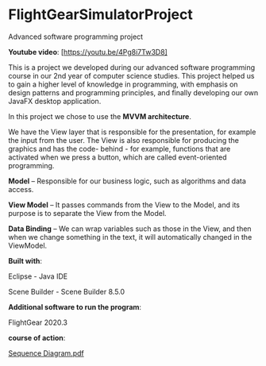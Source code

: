 # FlightGearSimulatorProject
 Advanced software programming project



**Youtube video**: [https://youtu.be/4Pg8i7Tw3D8]

This is a project we developed during our advanced software programming course in our 2nd year of computer science studies. This project helped us to gain a higher level of knowledge in programming, with emphasis on design patterns and programming principles, and finally developing our own JavaFX desktop application.

In this project we chose to use the **MVVM architecture**.

We have the View layer that is responsible for the presentation, for example the input from the user. The View is also responsible for producing the graphics and has the code- behind - for example, functions that are activated when we press a button, which are called event-oriented programming.

**Model** – Responsible for our business logic, such as algorithms and data access.

**View Model** – It passes commands from the View to the Model, and its purpose is to separate the View from the Model.

**Data Binding** – We can wrap variables such as those in the View, and then when we change something in the text, it will automatically changed in the ViewModel.



**Built with**:

Eclipse - Java IDE

Scene Builder - Scene Builder 8.5.0



**Additional software to run the program**:

FlightGear 2020.3



**course of action**:

[Sequence Diagram.pdf](https://github.com/Tombh6/FlightGearSimulatorProject/files/6725012/Sequence.Diagram.pdf)

